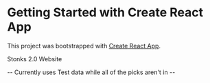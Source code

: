 # Getting Started with Create React App

This project was bootstrapped with [Create React App](https://github.com/facebook/create-react-app).

Stonks 2.0 Website

-- Currently uses Test data while all of the picks aren't in -- 